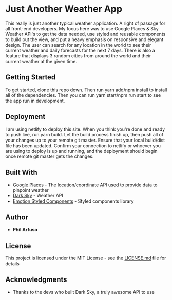 # Just Another Weather App

This really is just another typical weather application. A right of passage for all front-end developers. My focus here was to use Google Places & Sky Weather API's to get the data needed, use styled and reusable components to build out the view, and put a heavy emphasis on responsive and elegant design. The user can search for any location in the world to see their current weather and daily forecasts for the next 7 days. There is also a feature that displays 3 random cities from around the world and their current weather at the given time.

## Getting Started

To get started, clone this repo down. Then run yarn add/npm install to install all of the dependencies. Then you can run yarn start/npm run start to see the app run in development.

## Deployment

I am using netlify to deploy this site. When you think you're done and ready to push live, run yarn build. Let the build process finish up, then push all of your changes up to your remote git master. Ensure that your local build/dist file has been updated. Confirm your connection to netlify or whoever you are using to deploy is up and running, and the deployment should begin once remote git master gets the changes.

## Built With

- [Google Places](https://developers.google.com/places/web-service/autocomplete?utm_source=google&utm_medium=cpc&utm_campaign=FY18-Q2-global-demandgen-paidsearchonnetworkhouseads-cs-maps_contactsal_saf&utm_content=text-ad-none-none-DEV_c-CRE_315916117628-ADGP_Hybrid+%7C+AW+SEM+%7C+BKWS+~+Google+Maps+Place+Autocomplete-KWID_43700039136946147-kwd-532573556781-userloc_9003471&utm_term=KW_google%20place%20autocomplete-ST_google+place+autocomplete&gclid=CIm5gLuB9-ICFYaVswodvCQNKw) - The location/coordinate API used to provide data to pinpoint weather
- [Dark Sky](https://darksky.net/dev) - Weather API
- [Emotion Styled Components](https://emotion.sh/docs/introduction) - Styled components library

## Author

- **Phil Arfuso**

## License

This project is licensed under the MIT License - see the [LICENSE.md](LICENSE.md) file for details

## Acknowledgments

- Thanks to the devs who built Dark Sky, a truly awesome API to use
